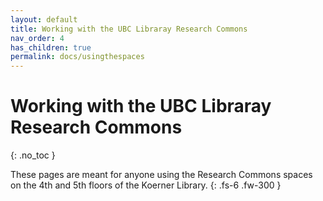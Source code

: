 ```yaml
---
layout: default
title: Working with the UBC Libraray Research Commons
nav_order: 4
has_children: true
permalink: docs/usingthespaces
---
```


# Working with the UBC Libraray Research Commons
{: .no_toc }

These pages are meant for anyone using the Research Commons spaces on the 4th and 5th floors of the Koerner Library. 
{: .fs-6 .fw-300 }


